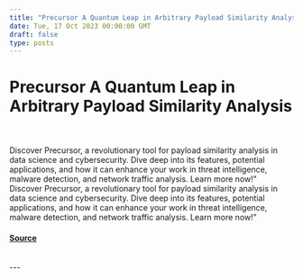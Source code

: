 ```yaml
---
title: "Precursor A Quantum Leap in Arbitrary Payload Similarity Analysis"
date: Tue, 17 Oct 2023 00:00:00 GMT
draft: false
type: posts
---
```

# Precursor A Quantum Leap in Arbitrary Payload Similarity Analysis

<br/>

<br/>
Discover Precursor, a revolutionary tool for payload similarity analysis in data science and cybersecurity. Dive deep into its features, potential applications, and how it can enhance your work in threat intelligence, malware detection, and network traffic analysis. Learn more now!"
<br/>
Discover Precursor, a revolutionary tool for payload similarity analysis in data science and cybersecurity. Dive deep into its features, potential applications, and how it can enhance your work in threat intelligence, malware detection, and network traffic analysis. Learn more now!"

#### [Source](https://www.greynoise.io/blog/precursor-a-quantum-leap-in-arbitrary-payload-similarity-analysis)

<br/>
---

